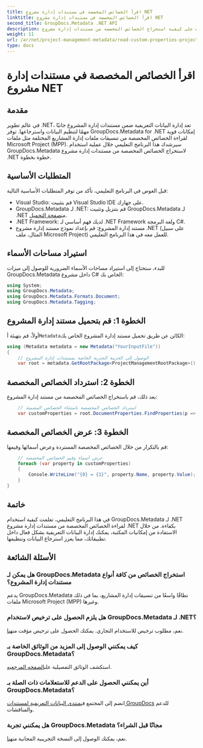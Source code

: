 ```yaml
---
title: اقرأ الخصائص المخصصة في مستندات إدارة مشروع NET
linktitle: اقرأ الخصائص المخصصة في مستندات إدارة مشروع NET
second_title: GroupDocs.Metadata .NET API
description: تعرف على كيفية استخراج الخصائص المخصصة من مستندات إدارة مشروع .NET باستخدام GroupDocs.Metadata لـ .NET. تعزيز إدارة البيانات الوصفية الخاصة بك.
weight: 11
url: /ar/net/project-management-metadata/read-custom-properties-project-management-documents/
type: docs
---
```

# اقرأ الخصائص المخصصة في مستندات إدارة مشروع NET

## مقدمة
في عالم تطوير .NET، تعد إدارة البيانات التعريفية ضمن مستندات إدارة المشروع جانبًا مهمًا لتنظيم البيانات واسترجاعها. توفر GroupDocs.Metadata for .NET إمكانات قوية لقراءة الخصائص المخصصة من تنسيقات ملفات إدارة المشاريع المختلفة مثل ملفات Microsoft Project (MPP). سيرشدك هذا البرنامج التعليمي خلال عملية استخدام GroupDocs.Metadata لاستخراج الخصائص المخصصة من مستندات إدارة مشروع .NET خطوة بخطوة.
## المتطلبات الأساسية
قبل الغوص في البرنامج التعليمي، تأكد من توفر المتطلبات الأساسية التالية:
- Visual Studio: قم بتثبيت Visual Studio IDE على جهازك.
-  GroupDocs.Metadata لـ .NET: قم بتنزيل وتثبيت GroupDocs.Metadata لـ .NET من[صفحة التحميل](https://releases.groupdocs.com/metadata/net/).
- .NET Framework: لديك فهم أساسي لـ .NET Framework ولغة البرمجة C#.
- مستند إدارة المشروع: قم بإعداد نموذج مستند إدارة مشروع .NET (على سبيل المثال، ملف Microsoft Project) للعمل معه في هذا البرنامج التعليمي.

## استيراد مساحات الأسماء
للبدء، ستحتاج إلى استيراد مساحات الأسماء الضرورية للوصول إلى ميزات GroupDocs.Metadata داخل مشروع C# الخاص بك:
```csharp
using System;
using GroupDocs.Metadata;
using GroupDocs.Metadata.Formats.Document;
using GroupDocs.Metadata.Tagging;
```
## الخطوة 1: قم بتحميل مستند إدارة المشروع
 أولاً، قم بتهيئة أ`Metadata`الكائن عن طريق تحميل مستند إدارة المشروع الخاص بك:
```csharp
using (Metadata metadata = new Metadata("YourInputFile"))
{
    // الوصول إلى الحزمة الجذرية الخاصة بمستندات إدارة المشروع
    var root = metadata.GetRootPackage<ProjectManagementRootPackage>();
```
## الخطوة 2: استرداد الخصائص المخصصة
بعد ذلك، قم باستخراج الخصائص المخصصة من مستند إدارة المشروع:
```csharp
    // استرداد الخصائص المخصصة باستثناء الخصائص المضمنة
    var customProperties = root.DocumentProperties.FindProperties(p => !p.Tags.Contains(Tags.Document.BuiltIn));
```
## الخطوة 3: عرض الخصائص المخصصة
قم بالتكرار من خلال الخصائص المخصصة المستردة وعرض أسمائها وقيمها:
```csharp
    // عرض أسماء وقيم الخصائص المخصصة
    foreach (var property in customProperties)
    {
        Console.WriteLine("{0} = {1}", property.Name, property.Value);
    }
}
```

## خاتمة
في هذا البرنامج التعليمي، تعلمت كيفية استخدام GroupDocs.Metadata لـ .NET لقراءة الخصائص المخصصة من مستندات إدارة مشروع .NET بكفاءة. من خلال الاستفادة من إمكانيات المكتبة، يمكنك إدارة البيانات التعريفية بشكل فعال داخل تطبيقاتك، مما يعزز استرجاع البيانات وتنظيمها.

## الأسئلة الشائعة
### هل يمكن لـ GroupDocs.Metadata استخراج الخصائص من كافة أنواع مستندات إدارة المشروع؟
يدعم GroupDocs.Metadata نطاقًا واسعًا من تنسيقات إدارة المشاريع، بما في ذلك ملفات Microsoft Project (MPP) وغيرها.
### هل يلزم الحصول على ترخيص لاستخدام GroupDocs.Metadata لـ .NET؟
 نعم، مطلوب ترخيص للاستخدام التجاري. يمكنك الحصول على ترخيص مؤقت من[هنا](https://purchase.groupdocs.com/temporary-license/).
### كيف يمكنني الوصول إلى المزيد من الوثائق الخاصة بـ GroupDocs.Metadata؟
 استكشف الوثائق التفصيلية على[الصفحه المرجعيه](https://tutorials.groupdocs.com/metadata/net/).
### أين يمكنني الحصول على الدعم للاستعلامات ذات الصلة بـ GroupDocs.Metadata؟
 انضم إلى المجتمع في[منتدى البيانات التعريفية لمستندات GroupDocs](https://forum.groupdocs.com/c/metadata/14) للدعم والمناقشات.
### هل يمكنني تجربة GroupDocs.Metadata مجانًا قبل الشراء؟
 نعم، يمكنك الوصول إلى النسخة التجريبية المجانية من[هنا](https://releases.groupdocs.com/).